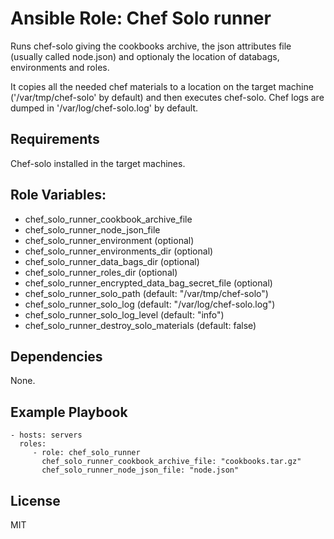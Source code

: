 Ansible Role: Chef Solo runner
=========

Runs chef-solo giving the cookbooks archive, the json attributes file (usually called node.json)
and optionaly the location of databags, environments and roles.

It copies all the needed chef materials to a location on the target machine ('/var/tmp/chef-solo' by default) and then
executes chef-solo. Chef logs are dumped in '/var/log/chef-solo.log' by default.

Requirements
------------

Chef-solo installed in the target machines.

Role Variables:
--------------

- chef_solo_runner_cookbook_archive_file
- chef_solo_runner_node_json_file
- chef_solo_runner_environment (optional)
- chef_solo_runner_environments_dir (optional)
- chef_solo_runner_data_bags_dir (optional)
- chef_solo_runner_roles_dir (optional)
- chef_solo_runner_encrypted_data_bag_secret_file (optional)
- chef_solo_runner_solo_path (default: "/var/tmp/chef-solo")
- chef_solo_runner_solo_log (default: "/var/log/chef-solo.log")
- chef_solo_runner_solo_log_level (default: "info")
- chef_solo_runner_destroy_solo_materials (default: false)

Dependencies
------------

None.

Example Playbook
----------------

    - hosts: servers
      roles:
         - role: chef_solo_runner
           chef_solo_runner_cookbook_archive_file: "cookbooks.tar.gz"
           chef_solo_runner_node_json_file: "node.json"

License
-------

MIT
